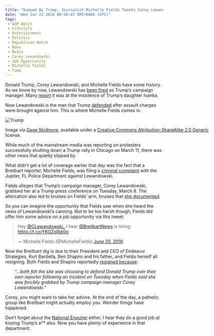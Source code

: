 ```yaml
---
title: "Dumped By Trump, Journalist Michelle Fields Tweets Corey Lewandowski Some Job Advice"
date: "Wed Jun 22 2016 06:56:47 GMT+0000 (UTC)"
tags: 
 - GOP Watch
 - Lifestyle
 - Entertainment
 - Politics
 - Republican Watch
 - News
 - Media
 - Corey Lewandowski
 - Job Opportunity
 - Michelle Fields
 - Tump
---
```

<p><!-- Quick Adsense WordPress Plugin: http://quicksense.net/ --></p><p>Donald Trump, Corey Lewandowski, and Michelle Fields have some history. As we know by now, Lewandowski has <a href="http://www.liberalamerica.org/2016/06/20/breaking-trump-fires-campaign-manager-corey-lewandowski/">been fired</a> as Trump&#x2019;s campaign manager. Many <a href="http://www.ibtimes.com/michelle-fields-corey-lewandowski-continue-twitter-feud-after-donald-trump-campaign-2384359" onclick="__gaTracker(&apos;send&apos;, &apos;event&apos;, &apos;outbound-article&apos;, &apos;http://www.ibtimes.com/michelle-fields-corey-lewandowski-continue-twitter-feud-after-donald-trump-campaign-2384359&apos;, &apos;report&apos;);">report</a> it was at the insistence of Trump&#x2019;s daughter Ivanka.</p><p>Now Lewandowski is the man that Trump <a href="http://www.cnn.com/2016/03/11/politics/donald-trump-breitbart-reporter-michelle-fields-corey-lewandowski/index.html" onclick="__gaTracker(&apos;send&apos;, &apos;event&apos;, &apos;outbound-article&apos;, &apos;http://www.cnn.com/2016/03/11/politics/donald-trump-breitbart-reporter-michelle-fields-corey-lewandowski/index.html&apos;, &apos;defended&apos;);">defended</a> after assault charges were brought against him. This is where Michelle Fields comes in.</p><div id="attachment_138498" style="width: 650px" class="wp-caption aligncenter"><img class="wp-image-138498 size-full" src="http://i2.wp.com/cdn.liberalamerica.org/wp-content/uploads/2016/06/Michelle-fields.jpg?resize=640%2C396" alt="Trump" srcset="http://i2.wp.com/cdn.liberalamerica.org/wp-content/uploads/2016/06/Michelle-fields.jpg?resize=640%2C396 640w, http://i2.wp.com/cdn.liberalamerica.org/wp-content/uploads/2016/06/Michelle-fields.jpg?resize=640%2C396 64w, http://i2.wp.com/cdn.liberalamerica.org/wp-content/uploads/2016/06/Michelle-fields.jpg?resize=640%2C396 350w, http://i2.wp.com/cdn.liberalamerica.org/wp-content/uploads/2016/06/Michelle-fields.jpg?resize=640%2C396 600w" sizes="(max-width: 640px) 100vw, 640px" data-recalc-dims="1">
<p class="wp-caption-text">Image via <a href="https://commons.wikimedia.org/wiki/File:Michelle-fields.jpg" onclick="__gaTracker(&apos;send&apos;, &apos;event&apos;, &apos;outbound-article&apos;, &apos;https://commons.wikimedia.org/wiki/File:Michelle-fields.jpg&apos;, &apos;Gage Skidmore&apos;);">Gage Skidmore</a>, available under a <a href="https://creativecommons.org/licenses/by-sa/2.0/deed.en" onclick="__gaTracker(&apos;send&apos;, &apos;event&apos;, &apos;outbound-article&apos;, &apos;https://creativecommons.org/licenses/by-sa/2.0/deed.en&apos;, &apos;Creative Commons Attribution-ShareAlike 2.0 Generic&apos;);">Creative Commons Attribution-ShareAlike 2.0 Generic</a> license.</p>
</div><p>While much of the mainstream media was reporting on protesters successfully shutting down a Trump rally in Chicago on March 11, there was other news that quietly slipped by.</p><p>What didn&#x2019;t get a lot of coverage earlier that day was the fact that a Breitbart reporter, Michelle Fields, was filing a <a href="http://www.liberalamerica.org/2016/03/13/trump-may-finally-pay-legal-fees-criminal-battery-complaint/">criminal complaint</a> with the Jupiter, FL Police Department against Lewandowski.</p><p>Fields alleges that Trump&#x2019;s campaign manager, Corey Lewandowski, grabbed her at a Trump press conference on Tuesday, March 8. The altercation also led to bruises on Fields&#x2019; arm, bruises that <a href="http://www.cnn.com/2016/03/11/politics/donald-trump-breitbart-reporter-michelle-fields-corey-lewandowski/index.html" onclick="__gaTracker(&apos;send&apos;, &apos;event&apos;, &apos;outbound-article&apos;, &apos;http://www.cnn.com/2016/03/11/politics/donald-trump-breitbart-reporter-michelle-fields-corey-lewandowski/index.html&apos;, &apos;she documented&apos;);">she documented</a>.</p><p>So you can imagine the opportunity that Fields saw when she heard the news of Lewandowski&#x2019;s canning. Not to be too harsh though, Fields did offer him some advice on a job opportunity via this tweet:</p><blockquote class="twitter-tweet" data-lang="en"><p lang="en" dir="ltr">Hey <a href="https://twitter.com/CLewandowski_" onclick="__gaTracker(&apos;send&apos;, &apos;event&apos;, &apos;outbound-article&apos;, &apos;https://twitter.com/CLewandowski_&apos;, &apos;@CLewandowski_&apos;);">@CLewandowski_</a> I hear <a href="https://twitter.com/BreitbartNews" onclick="__gaTracker(&apos;send&apos;, &apos;event&apos;, &apos;outbound-article&apos;, &apos;https://twitter.com/BreitbartNews&apos;, &apos;@BreitbartNews&apos;);">@BreitbartNews</a> is hiring <a href="https://t.co/YKOZqRdi0p" onclick="__gaTracker(&apos;send&apos;, &apos;event&apos;, &apos;outbound-article&apos;, &apos;https://t.co/YKOZqRdi0p&apos;, &apos;https://t.co/YKOZqRdi0p&apos;);">https://t.co/YKOZqRdi0p</a></p>
<p>&#x2014; Michelle Fields (@MichelleFields) <a href="https://twitter.com/MichelleFields/status/744889757742698496" onclick="__gaTracker(&apos;send&apos;, &apos;event&apos;, &apos;outbound-article&apos;, &apos;https://twitter.com/MichelleFields/status/744889757742698496&apos;, &apos;June 20, 2016&apos;);">June 20, 2016</a></p></blockquote><p><script async src="//platform.twitter.com/widgets.js" charset="utf-8"></script></p><p>Now the Breitbart dig is due to their President and CEO of Endeavor Strategies, Kurt Bardella, Ben Shapiro and his father, and Fields herself all resigning. Both Fields and Shapiro reportedly <a href="http://www.liberalamerica.org/2016/03/15/breitbart-faces-issues-mocking-latest-resignations-deleting-post/">resigned because</a>:</p><p style="padding-left: 30px;"><em>&#x201C;&#x2026;both felt the site was choosing to defend Donald Trump over their own reporter following an incident on Tuesday when Fields said she was forcibly grabbed by Trump campaign manager Corey Lewandowski.&#x201D;</em></p><p><!-- Quick Adsense WordPress Plugin: http://quicksense.net/ --></p><p>Corey, you might want to take her advice. At the end of the day, a pathetic group like Breitbart might actually employ you. Weirder things have happened.</p><p>Don&#x2019;t forget about the <a href="http://www.thedailybeast.com/articles/2016/03/08/national-enquirer-endorses-trump-calls-rubio-nerdy.html" onclick="__gaTracker(&apos;send&apos;, &apos;event&apos;, &apos;outbound-article&apos;, &apos;http://www.thedailybeast.com/articles/2016/03/08/national-enquirer-endorses-trump-calls-rubio-nerdy.html&apos;, &apos;National Enquirer&apos;);">National Enquirer</a> either, I hear they do a good job at kissing Trump&#x2019;s a** also. Now you have plenty of experience in that department.</p><div style="font-size:0px;height:0px;line-height:0px;margin:0;padding:0;clear:both"></div>